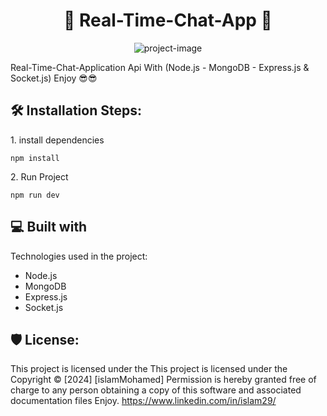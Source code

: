 <h1 align="center" id="title">👑 Real-Time-Chat-App 👑</h1>

<p align="center"><img src="https://socialify.git.ci/islamMohamed29/Chat-App-Api/image?font=Inter&amp;name=1&amp;owner=1&amp;pattern=Charlie%20Brown&amp;theme=Dark" alt="project-image"></p>

<p id="description">Real-Time-Chat-Application Api With (Node.js - MongoDB - Express.js &amp; Socket.js) Enjoy 😎😎</p>

<h2>🛠️ Installation Steps:</h2>

<p>1. install dependencies</p>

```
npm install
```

<p>2. Run Project</p>

```
npm run dev
```

  
  
<h2>💻 Built with</h2>

Technologies used in the project:

*   Node.js
*   MongoDB
*   Express.js
*   Socket.js

<h2>🛡️ License:</h2>

This project is licensed under the This project is licensed under the Copyright © \[2024\] \[islamMohamed\] Permission is hereby granted free of charge to any person obtaining a copy of this software and associated documentation files Enjoy. https://www.linkedin.com/in/islam29/
